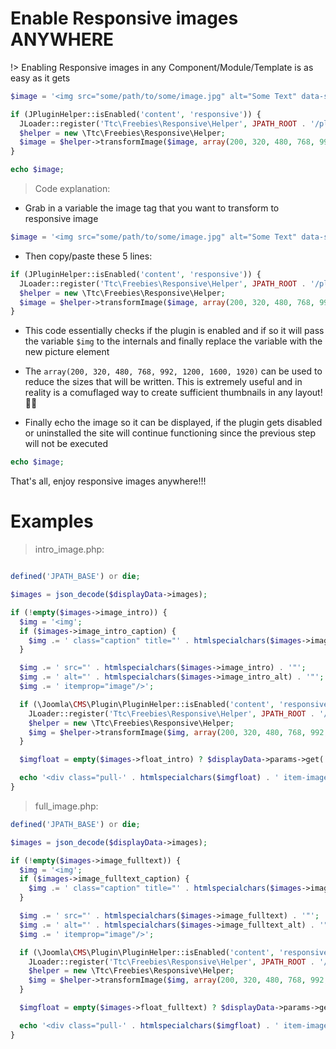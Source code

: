 # Enable Responsive images ANYWHERE

!> Enabling Responsive images in any Component/Module/Template is as easy as it gets

```php
$image = '<img src="some/path/to/some/image.jpg" alt="Some Text" data-something="whatever" />';

if (JPluginHelper::isEnabled('content', 'responsive')) {
  JLoader::register('Ttc\Freebies\Responsive\Helper', JPATH_ROOT . '/plugins/content/responsive/helper.php', true);
  $helper = new \Ttc\Freebies\Responsive\Helper;
  $image = $helper->transformImage($image, array(200, 320, 480, 768, 992, 1200, 1600, 1920));
}

echo $image;
```

> Code explanation:

- Grab in a variable the image tag that you want to transform to responsive image
```php
$image = '<img src="some/path/to/some/image.jpg" alt="Some Text" data-something="whatever" />';
```
- Then copy/paste these 5 lines: 
```php
if (JPluginHelper::isEnabled('content', 'responsive')) {
  JLoader::register('Ttc\Freebies\Responsive\Helper', JPATH_ROOT . '/plugins/content/responsive/helper.php', true);
  $helper = new \Ttc\Freebies\Responsive\Helper;
  $image = $helper->transformImage($image, array(200, 320, 480, 768, 992, 1200, 1600, 1920));
}
```
- This code essentially checks if the plugin is enabled and if so it will pass the variable `$img` to the internals and finally replace the variable with the new picture element

- The `array(200, 320, 480, 768, 992, 1200, 1600, 1920)` can be used to reduce the sizes that will be written. This is extremely useful and in reality is a comuflaged way to create sufficient thumbnails in any layout! 👌🏻

- Finally echo the image so it can be displayed, if the plugin gets disabled or uninstalled the site will continue functioning since the previous step will not be executed
```php
echo $image;
```

That's all, enjoy responsive images anywhere!!!


# Examples

> intro_image.php:

```php

defined('JPATH_BASE') or die;

$images = json_decode($displayData->images);

if (!empty($images->image_intro)) {
  $img = '<img';
  if ($images->image_intro_caption) {
    $img .= ' class="caption" title="' . htmlspecialchars($images->image_intro_caption) . '"';
  }

  $img .= ' src="' . htmlspecialchars($images->image_intro) . '"';
  $img .= ' alt="' . htmlspecialchars($images->image_intro_alt) . '"';
  $img .= ' itemprop="image"/>';

  if (\Joomla\CMS\Plugin\PluginHelper::isEnabled('content', 'responsive')) {
    JLoader::register('Ttc\Freebies\Responsive\Helper', JPATH_ROOT . '/plugins/content/responsive/helper.php', true);
    $helper = new \Ttc\Freebies\Responsive\Helper;
    $img = $helper->transformImage($img, array(200, 320, 480, 768, 992, 1200, 1600, 1920));
  }

  $imgfloat = empty($images->float_intro) ? $displayData->params->get('float_intro') : $images->float_intro;

  echo '<div class="pull-' . htmlspecialchars($imgfloat) . ' item-image">' . $img . '</div>';
}
```

> full_image.php:

```php
defined('JPATH_BASE') or die;

$images = json_decode($displayData->images);

if (!empty($images->image_fulltext)) {
  $img = '<img';
  if ($images->image_fulltext_caption) {
    $img .= ' class="caption" title="' . htmlspecialchars($images->image_fulltext_caption) . '"';
  }

  $img .= ' src="' . htmlspecialchars($images->image_fulltext) . '"';
  $img .= ' alt="' . htmlspecialchars($images->image_fulltext_alt) . '"';
  $img .= ' itemprop="image"/>';

  if (\Joomla\CMS\Plugin\PluginHelper::isEnabled('content', 'responsive')) {
    JLoader::register('Ttc\Freebies\Responsive\Helper', JPATH_ROOT . '/plugins/content/responsive/helper.php', true);
    $helper = new \Ttc\Freebies\Responsive\Helper;
    $img = $helper->transformImage($img, array(200, 320, 480, 768, 992, 1200, 1600, 1920));
  }

  $imgfloat = empty($images->float_fulltext) ? $displayData->params->get('float_fulltext') : $images->float_fulltext;

  echo '<div class="pull-' . htmlspecialchars($imgfloat) . ' item-image">' . $img . '</div>';
}
```
